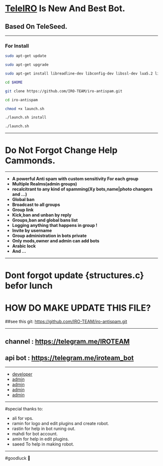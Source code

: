 # [TeleIRO](https://telegram.me/teleiro) Is New And Best Bot.

## Based On TeleSeed.
_________________________________________________________________________________
###  For Install  
```bash
sudo apt-get update

sudo apt-get upgrade

sudo apt-get install libreadline-dev libconfig-dev libssl-dev lua5.2 liblua5.2-dev libevent-dev make unzip git redis-server g++ libjansson-dev libpython-dev expat libexpat1-dev

cd $HOME

git clone https://github.com/IRO-TEAM/iro-antispam.git

cd iro-antispam

chmod +x launch.sh

./launch.sh install

./launch.sh
```
__________________________________
# Do Not Forgot Change Help Cammonds.
_________________________________________________________________________________
* **A powerful Anti spam with custom sensitivity For each group**
* **Multiple Realms(admin groups)**
* **recalcitrant to any kind of spamming(Xy bots,name|photo changers and ...)**
* **Global ban**
* **Broadcast to all groups**
* **Group link**
* **Kick,ban and unban by reply**
* **Groups,ban and global bans list**
* **Logging anything that happens in group !**
* **Invite by username**
* **Group administration in bots private**
* **Only mods,owner and admin can add bots**
* **Arabic lock**
* **And ...**
 
________________________________________________________________________________

# Dont forgot update {structures.c} befor lunch

# HOW DO MAKE UPDATE THIS FILE?

##see this git:  https://github.com/IRO-TEAM/iro-antispam.git

________________________________________________________________________________
## channel : https://telegram.me/IROTEAM

## api bot : https://telegram.me/iroteam_bot
________________________________________________________________________________
* [developer](https://telegram.me/raminoa)
* [admin](https://telegram.me/Fatemw_khaonmme)
*  [admin](https://telegram.me/acc_yadegari_ali_oktay)
*  [admin](https://telegram.me/goraze)
*  [admin](https://telegram.me/xxicy_boyxx)

_________________________________________________________________________________

#special thanks to:
* ali for vps. 
* ramin for logo and edit plugins and create robot.
* rastin for help in bot runing out.
* mahdi for bot account.
* amin for help in edit plugins.
* saeed To help in making robot.

_________________________________________________________________________________

#goodluck 🚀
